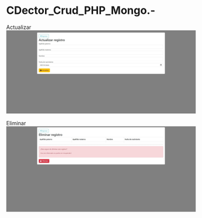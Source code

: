 # CDector_Crud_PHP_Mongo.-


Actualizar
![](https://github.com/IvanDector/CDector_Crud_PHP_Mongo/blob/main/Actualizar.jpg?raw=true)

Eliminar
![](https://github.com/IvanDector/CDector_Crud_PHP_Mongo/blob/main/Eliminar.jpg?raw=true)

